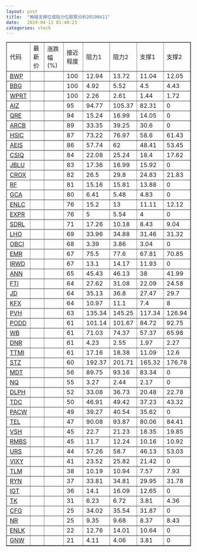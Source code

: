 ```yaml
---
layout: post
title:  "触碰支撑位或阻力位股票分析20190411"
date:   2019-04-11 01:40:23
categories: stock
---
```

<script type="text/javascript">
var stockList = []
stockList.push('gb_bwp');
stockList.push('gb_bbg');
stockList.push('gb_wprt');
stockList.push('gb_aiz');
stockList.push('gb_qre');
stockList.push('gb_arcb');
stockList.push('gb_hsic');
stockList.push('gb_aeis');
stockList.push('gb_csiq');
stockList.push('gb_jblu');
stockList.push('gb_crox');
stockList.push('gb_rf');
stockList.push('gb_gca');
stockList.push('gb_enlc');
stockList.push('gb_expr');
stockList.push('gb_sdrl');
stockList.push('gb_lho');
stockList.push('gb_obci');
stockList.push('gb_emr');
stockList.push('gb_irwd');
stockList.push('gb_ann');
stockList.push('gb_fti');
stockList.push('gb_jd');
stockList.push('gb_kfx');
stockList.push('gb_pvh');
stockList.push('gb_podd');
stockList.push('gb_wb');
stockList.push('gb_dnr');
stockList.push('gb_ttmi');
stockList.push('gb_stz');
stockList.push('gb_mdt');
stockList.push('gb_nq');
stockList.push('gb_dlph');
stockList.push('gb_tdc');
stockList.push('gb_pacw');
stockList.push('gb_tel');
stockList.push('gb_vsh');
stockList.push('gb_rmbs');
stockList.push('gb_urs');
stockList.push('gb_vixy');
stockList.push('gb_tlm');
stockList.push('gb_ryn');
stockList.push('gb_igt');
stockList.push('gb_tk');
stockList.push('gb_cfg');
stockList.push('gb_nr');
stockList.push('gb_enlk');
stockList.push('gb_gnw');
</script>
<table border="1">
 <tr>
 <td>代码</td>
 <td>最新价</td>
 <td>涨跌幅(%)</td>
 <td>接近程度</td>
 <td>阻力1</td>
 <td>阻力2</td>
 <td>支撑1</td>
 <td>支撑2</td>
</tr>
  <tr id="bwp" class="green">
  <td><a href="http://stock.finance.sina.com.cn/usstock/quotes/BWP.html" target="_blank">BWP</a></td><td></td><td></td><td>100</td><td>12.94</td><td>13.72</td><td>11.04</td><td>12.05</td></tr>
  <tr id="bbg" class="red">
  <td><a href="http://stock.finance.sina.com.cn/usstock/quotes/BBG.html" target="_blank">BBG</a></td><td></td><td></td><td>100</td><td>4.92</td><td>5.52</td><td>4.5</td><td>4.43</td></tr>
  <tr id="wprt" class="green">
  <td><a href="http://stock.finance.sina.com.cn/usstock/quotes/WPRT.html" target="_blank">WPRT</a></td><td></td><td></td><td>100</td><td>2.26</td><td>2.61</td><td>1.44</td><td>1.72</td></tr>
  <tr id="aiz" class="red">
  <td><a href="http://stock.finance.sina.com.cn/usstock/quotes/AIZ.html" target="_blank">AIZ</a></td><td></td><td></td><td>95</td><td>94.77</td><td>105.37</td><td>82.31</td><td>0</td></tr>
  <tr id="qre" class="red">
  <td><a href="http://stock.finance.sina.com.cn/usstock/quotes/QRE.html" target="_blank">QRE</a></td><td></td><td></td><td>94</td><td>15.24</td><td>16.99</td><td>14.05</td><td>0</td></tr>
  <tr id="arcb" class="red">
  <td><a href="http://stock.finance.sina.com.cn/usstock/quotes/ARCB.html" target="_blank">ARCB</a></td><td></td><td></td><td>89</td><td>33.35</td><td>39.25</td><td>30.6</td><td>0</td></tr>
  <tr id="hsic" class="green">
  <td><a href="http://stock.finance.sina.com.cn/usstock/quotes/HSIC.html" target="_blank">HSIC</a></td><td></td><td></td><td>87</td><td>73.22</td><td>76.97</td><td>58.6</td><td>61.43</td></tr>
  <tr id="aeis" class="green">
  <td><a href="http://stock.finance.sina.com.cn/usstock/quotes/AEIS.html" target="_blank">AEIS</a></td><td></td><td></td><td>86</td><td>57.74</td><td>62</td><td>48.41</td><td>53.45</td></tr>
  <tr id="csiq" class="green">
  <td><a href="http://stock.finance.sina.com.cn/usstock/quotes/CSIQ.html" target="_blank">CSIQ</a></td><td></td><td></td><td>84</td><td>22.08</td><td>25.24</td><td>18.4</td><td>17.62</td></tr>
  <tr id="jblu" class="red">
  <td><a href="http://stock.finance.sina.com.cn/usstock/quotes/JBLU.html" target="_blank">JBLU</a></td><td></td><td></td><td>83</td><td>17.36</td><td>16.99</td><td>15.92</td><td>0</td></tr>
  <tr id="crox" class="red">
  <td><a href="http://stock.finance.sina.com.cn/usstock/quotes/CROX.html" target="_blank">CROX</a></td><td></td><td></td><td>82</td><td>26.5</td><td>29.8</td><td>24.83</td><td>21.83</td></tr>
  <tr id="rf" class="red">
  <td><a href="http://stock.finance.sina.com.cn/usstock/quotes/RF.html" target="_blank">RF</a></td><td></td><td></td><td>81</td><td>15.16</td><td>15.81</td><td>13.88</td><td>0</td></tr>
  <tr id="gca" class="green">
  <td><a href="http://stock.finance.sina.com.cn/usstock/quotes/GCA.html" target="_blank">GCA</a></td><td></td><td></td><td>80</td><td>6.41</td><td>5.48</td><td>4.83</td><td>0</td></tr>
  <tr id="enlc" class="green">
  <td><a href="http://stock.finance.sina.com.cn/usstock/quotes/ENLC.html" target="_blank">ENLC</a></td><td></td><td></td><td>76</td><td>15.2</td><td>13</td><td>11.11</td><td>12.12</td></tr>
  <tr id="expr" class="green">
  <td><a href="http://stock.finance.sina.com.cn/usstock/quotes/EXPR.html" target="_blank">EXPR</a></td><td></td><td></td><td>76</td><td>5</td><td>5.54</td><td>4</td><td>0</td></tr>
  <tr id="sdrl" class="red">
  <td><a href="http://stock.finance.sina.com.cn/usstock/quotes/SDRL.html" target="_blank">SDRL</a></td><td></td><td></td><td>71</td><td>17.26</td><td>10.18</td><td>8.43</td><td>9.04</td></tr>
  <tr id="lho" class="green">
  <td><a href="http://stock.finance.sina.com.cn/usstock/quotes/LHO.html" target="_blank">LHO</a></td><td></td><td></td><td>69</td><td>33.96</td><td>34.88</td><td>31.46</td><td>31.32</td></tr>
  <tr id="obci" class="green">
  <td><a href="http://stock.finance.sina.com.cn/usstock/quotes/OBCI.html" target="_blank">OBCI</a></td><td></td><td></td><td>68</td><td>3.39</td><td>3.86</td><td>3.04</td><td>0</td></tr>
  <tr id="emr" class="green">
  <td><a href="http://stock.finance.sina.com.cn/usstock/quotes/EMR.html" target="_blank">EMR</a></td><td></td><td></td><td>67</td><td>75.5</td><td>77.6</td><td>67.81</td><td>70.85</td></tr>
  <tr id="irwd" class="green">
  <td><a href="http://stock.finance.sina.com.cn/usstock/quotes/IRWD.html" target="_blank">IRWD</a></td><td></td><td></td><td>67</td><td>13.1</td><td>14.17</td><td>11.93</td><td>0</td></tr>
  <tr id="ann" class="red">
  <td><a href="http://stock.finance.sina.com.cn/usstock/quotes/ANN.html" target="_blank">ANN</a></td><td></td><td></td><td>65</td><td>45.43</td><td>46.13</td><td>38</td><td>41.99</td></tr>
  <tr id="fti" class="green">
  <td><a href="http://stock.finance.sina.com.cn/usstock/quotes/FTI.html" target="_blank">FTI</a></td><td></td><td></td><td>64</td><td>27.62</td><td>31.08</td><td>22.09</td><td>24.58</td></tr>
  <tr id="jd" class="green">
  <td><a href="http://stock.finance.sina.com.cn/usstock/quotes/JD.html" target="_blank">JD</a></td><td></td><td></td><td>64</td><td>35.13</td><td>36.8</td><td>27.47</td><td>29.7</td></tr>
  <tr id="kfx" class="green">
  <td><a href="http://stock.finance.sina.com.cn/usstock/quotes/KFX.html" target="_blank">KFX</a></td><td></td><td></td><td>64</td><td>10.97</td><td>11.1</td><td>7.4</td><td>8</td></tr>
  <tr id="pvh" class="green">
  <td><a href="http://stock.finance.sina.com.cn/usstock/quotes/PVH.html" target="_blank">PVH</a></td><td></td><td></td><td>63</td><td>135.34</td><td>145.25</td><td>117.34</td><td>126.94</td></tr>
  <tr id="podd" class="green">
  <td><a href="http://stock.finance.sina.com.cn/usstock/quotes/PODD.html" target="_blank">PODD</a></td><td></td><td></td><td>61</td><td>101.14</td><td>101.67</td><td>84.72</td><td>92.75</td></tr>
  <tr id="wb" class="red">
  <td><a href="http://stock.finance.sina.com.cn/usstock/quotes/WB.html" target="_blank">WB</a></td><td></td><td></td><td>61</td><td>71.03</td><td>74.37</td><td>57.37</td><td>65.98</td></tr>
  <tr id="dnr" class="red">
  <td><a href="http://stock.finance.sina.com.cn/usstock/quotes/DNR.html" target="_blank">DNR</a></td><td></td><td></td><td>61</td><td>4.23</td><td>2.55</td><td>1.97</td><td>2.27</td></tr>
  <tr id="ttmi" class="green">
  <td><a href="http://stock.finance.sina.com.cn/usstock/quotes/TTMI.html" target="_blank">TTMI</a></td><td></td><td></td><td>61</td><td>17.16</td><td>18.38</td><td>11.09</td><td>12.6</td></tr>
  <tr id="stz" class="red">
  <td><a href="http://stock.finance.sina.com.cn/usstock/quotes/STZ.html" target="_blank">STZ</a></td><td></td><td></td><td>60</td><td>192.37</td><td>201.71</td><td>165.32</td><td>176.78</td></tr>
  <tr id="mdt" class="red">
  <td><a href="http://stock.finance.sina.com.cn/usstock/quotes/MDT.html" target="_blank">MDT</a></td><td></td><td></td><td>56</td><td>89.75</td><td>93.16</td><td>83.34</td><td>0</td></tr>
  <tr id="nq" class="green">
  <td><a href="http://stock.finance.sina.com.cn/usstock/quotes/NQ.html" target="_blank">NQ</a></td><td></td><td></td><td>55</td><td>3.27</td><td>2.44</td><td>2.17</td><td>0</td></tr>
  <tr id="dlph" class="green">
  <td><a href="http://stock.finance.sina.com.cn/usstock/quotes/DLPH.html" target="_blank">DLPH</a></td><td></td><td></td><td>52</td><td>33.08</td><td>36.73</td><td>20.48</td><td>22.78</td></tr>
  <tr id="tdc" class="green">
  <td><a href="http://stock.finance.sina.com.cn/usstock/quotes/TDC.html" target="_blank">TDC</a></td><td></td><td></td><td>50</td><td>46.91</td><td>49.42</td><td>37.23</td><td>43.32</td></tr>
  <tr id="pacw" class="red">
  <td><a href="http://stock.finance.sina.com.cn/usstock/quotes/PACW.html" target="_blank">PACW</a></td><td></td><td></td><td>49</td><td>39.27</td><td>40.54</td><td>35.62</td><td>0</td></tr>
  <tr id="tel" class="green">
  <td><a href="http://stock.finance.sina.com.cn/usstock/quotes/TEL.html" target="_blank">TEL</a></td><td></td><td></td><td>47</td><td>90.08</td><td>93.87</td><td>80.06</td><td>84.41</td></tr>
  <tr id="vsh" class="green">
  <td><a href="http://stock.finance.sina.com.cn/usstock/quotes/VSH.html" target="_blank">VSH</a></td><td></td><td></td><td>45</td><td>22.7</td><td>21.23</td><td>18.35</td><td>19.85</td></tr>
  <tr id="rmbs" class="green">
  <td><a href="http://stock.finance.sina.com.cn/usstock/quotes/RMBS.html" target="_blank">RMBS</a></td><td></td><td></td><td>45</td><td>11.7</td><td>12.24</td><td>10.16</td><td>10.92</td></tr>
  <tr id="urs" class="green">
  <td><a href="http://stock.finance.sina.com.cn/usstock/quotes/URS.html" target="_blank">URS</a></td><td></td><td></td><td>44</td><td>57.26</td><td>58.7</td><td>46.13</td><td>53.03</td></tr>
  <tr id="vixy" class="red">
  <td><a href="http://stock.finance.sina.com.cn/usstock/quotes/VIXY.html" target="_blank">VIXY</a></td><td></td><td></td><td>41</td><td>23.52</td><td>25.82</td><td>21.42</td><td>0</td></tr>
  <tr id="tlm" class="green">
  <td><a href="http://stock.finance.sina.com.cn/usstock/quotes/TLM.html" target="_blank">TLM</a></td><td></td><td></td><td>38</td><td>10.19</td><td>10.94</td><td>7.57</td><td>7.93</td></tr>
  <tr id="ryn" class="green">
  <td><a href="http://stock.finance.sina.com.cn/usstock/quotes/RYN.html" target="_blank">RYN</a></td><td></td><td></td><td>37</td><td>33.81</td><td>34.81</td><td>29.95</td><td>31.78</td></tr>
  <tr id="igt" class="red">
  <td><a href="http://stock.finance.sina.com.cn/usstock/quotes/IGT.html" target="_blank">IGT</a></td><td></td><td></td><td>36</td><td>14.1</td><td>16.09</td><td>12.65</td><td>0</td></tr>
  <tr id="tk" class="green">
  <td><a href="http://stock.finance.sina.com.cn/usstock/quotes/TK.html" target="_blank">TK</a></td><td></td><td></td><td>31</td><td>6.23</td><td>6.72</td><td>3.81</td><td>4.36</td></tr>
  <tr id="cfg" class="green">
  <td><a href="http://stock.finance.sina.com.cn/usstock/quotes/CFG.html" target="_blank">CFG</a></td><td></td><td></td><td>25</td><td>34.02</td><td>35.54</td><td>31.87</td><td>0</td></tr>
  <tr id="nr" class="red">
  <td><a href="http://stock.finance.sina.com.cn/usstock/quotes/NR.html" target="_blank">NR</a></td><td></td><td></td><td>25</td><td>9.35</td><td>9.68</td><td>8.37</td><td>8.43</td></tr>
  <tr id="enlk" class="red">
  <td><a href="http://stock.finance.sina.com.cn/usstock/quotes/ENLK.html" target="_blank">ENLK</a></td><td></td><td></td><td>22</td><td>12.76</td><td>14.01</td><td>10.64</td><td>0</td></tr>
  <tr id="gnw" class="green">
  <td><a href="http://stock.finance.sina.com.cn/usstock/quotes/GNW.html" target="_blank">GNW</a></td><td></td><td></td><td>21</td><td>4.11</td><td>4.06</td><td>3.81</td><td>0</td></tr>
</table>

